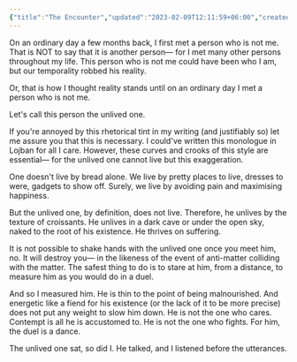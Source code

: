 ```yaml
---
{"title":"The Encounter","updated":"2023-02-09T12:11:59+06:00","created":"2021-09-25T18:45:26+06:00","latitude":23.78275989,"longitude":90.42133105,"altitude":-18.9308,"location":"Badda, Dhaka","dg-publish":true,"tags":["creative","prose","short-story"],"dg-note-icon":2,"series":{"unlived":1},"dg-metatags":{"og:title":"The Encounter | Unlived Lives of Ours"},"permalink":"/personal/writings/creative/prose/unlived-lives-of-ours/01-the-encounter/","metatags":{"og:title":"The Encounter | Unlived Lives of Ours"},"dgPassFrontmatter":true,"noteIcon":2}
---
```


On an ordinary day a few months back, I first met a person who is not me. That is NOT to say that it is another person— for I met many other persons throughout my life. This person who is not me could have been who I am, but our temporality robbed his reality.

Or, that is how I thought reality stands until on an ordinary day I met a person who is not me.

Let's call this person the unlived one.

If you're annoyed by this rhetorical tint in my writing (and justifiably so) let me assure you that this is necessary. I could've written this monologue in Lojban for all I care. However, these curves and crooks of this style are essential— for the unlived one cannot live but this exaggeration.

One doesn't live by bread alone. We live by pretty places to live, dresses to were, gadgets to show off. Surely, we live by avoiding pain and maximising happiness.

But the unlived one, by definition, does not live. Therefore, he unlives by the texture of croissants. He unlives in a dark cave or under the open sky, naked to the root of his existence. He thrives on suffering.

It is not possible to shake hands with the unlived one once you meet him, no. It will destroy you— in the likeness of the event of anti-matter colliding with the matter. The safest thing to do is to stare at him, from a distance, to measure him as you would do in a duel.

And so I measured him. He is thin to the point of being malnourished. And energetic like a fiend for his existence (or the lack of it to be more precise) does not put any weight to slow him down. He is not the one who cares. Contempt is all he is accustomed to. He is not the one who fights. For him, the duel is a dance.

The unlived one sat, so did I. He talked, and I listened before the utterances.
